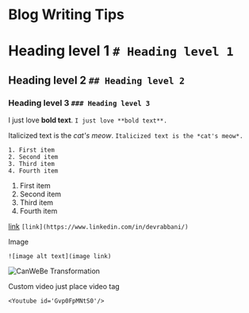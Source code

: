 # Blog Writing Tips

# Heading level 1  `# Heading level 1`
## Heading level 2 `## Heading level 2`
### Heading level 3 `### Heading level 3`

I just love **bold text**.  `I just love **bold text**. `

Italicized text is the *cat's meow*. `Italicized text is the *cat's meow*.`

``` 
1. First item
2. Second item
3. Third item
4. Fourth item
```
1. First item
2. Second item
3. Third item
4. Fourth item


[link](https://www.linkedin.com/in/devrabbani/)  `[link](https://www.linkedin.com/in/devrabbani/) `


Image

`![image alt text](image link)`

![CanWeBe Transformation](https://firebasestorage.googleapis.com/v0/b/canwebe-35acf.appspot.com/o/assets%2Fezgif.com-gif-maker%20(3).webp?alt=media&token=e43ee105-b5b6-4d62-9dde-7ed00f3832ee)


Custom video just place video tag

`<Youtube id='Gvp0FpMNtS0'/>`
